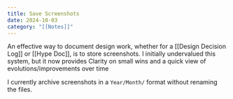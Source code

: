 ```yaml
---
title: Save Screenshots
date: 2024-10-03
category: "[[Notes]]"
---
```

An effective way to document design work, whether for a [[Design Decision Log]] or [[Hype Doc]], is to store screenshots. I initially undervalued this system, but it now provides Clarity on small wins and a quick view of evolutions/improvements over time

I currently archive screenshots in a `Year/Month/` format without renaming the files.